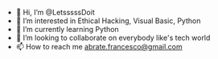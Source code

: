 - 👋 Hi, I’m @LetsssssDoit
- 👀 I’m interested in Ethical Hacking, Visual Basic, Python
- 🌱 I’m currently learning Python
- 💞️ I’m looking to collaborate on everybody like's tech world
- 📫 How to reach me abrate.francesco@gmail.com

<!---
LetsssssDoit/LetsssssDoit is a ✨ special ✨ repository because its `README.md` (this file) appears on your GitHub profile.
You can click the Preview link to take a look at your changes.
--->
